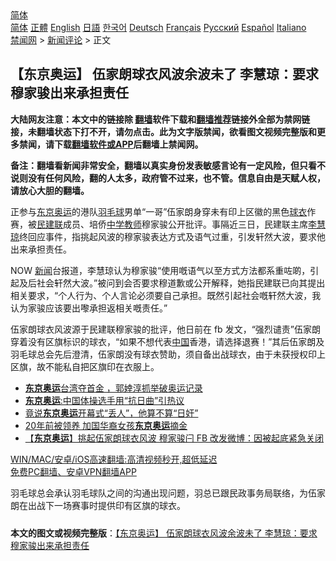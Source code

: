  <!-- 面包屑导航 --> <div class="breadcrumb"><!-- GTranslate: https://gtranslate.io/ -->  <div class="switcher notranslate">  <div class="selected">  <a href="#" onclick="return false;"> 简体</a>  </div>  <div class="option">  <a href="https://www.bannedbook.org" onclick="doGTranslate('zh-CN|zh-CN');jQuery('div.switcher div.selected a').html(jQuery(this).html());return false;" title="简体中文" class="nturl selected"> 简体</a>  <a href="https://www.bannedbook.org/zh-tw/" onclick="doGTranslate('zh-CN|zh-TW');jQuery('div.switcher div.selected a').html(jQuery(this).html());return false;" title="繁體中文" class="nturl"> 正體</a>  <a href="https://www.bannedbook.org/en/" onclick="doGTranslate('zh-CN|en');jQuery('div.switcher div.selected a').html(jQuery(this).html());return false;" title="English" class="nturl"> English</a>  <a href="https://www.bannedbook.org/ja/" onclick="doGTranslate('zh-CN|ja');jQuery('div.switcher div.selected a').html(jQuery(this).html());return false;" title="日本語" class="nturl"> 日語</a>  <a href="https://www.bannedbook.org/ko/" onclick="doGTranslate('zh-CN|ko');jQuery('div.switcher div.selected a').html(jQuery(this).html());return false;" title="한국어" class="nturl"> 한국어</a>  <a href="https://www.bannedbook.org/de/" onclick="doGTranslate('zh-CN|de');jQuery('div.switcher div.selected a').html(jQuery(this).html());return false;" title="Deutsch" class="nturl"> Deutsch</a>  <a href="https://www.bannedbook.org/fr/" onclick="doGTranslate('zh-CN|fr');jQuery('div.switcher div.selected a').html(jQuery(this).html());return false;" title="Français" class="nturl"> Français</a>  <a href="https://www.bannedbook.org/ru/" onclick="doGTranslate('zh-CN|ru');jQuery('div.switcher div.selected a').html(jQuery(this).html());return false;" title="Русский" class="nturl"> Русский</a>  <a href="https://www.bannedbook.org/es/" onclick="doGTranslate('zh-CN|es');jQuery('div.switcher div.selected a').html(jQuery(this).html());return false;" title="Español" class="nturl"> Español</a>  <a href="https://www.bannedbook.org/it/" onclick="doGTranslate('zh-CN|it');jQuery('div.switcher div.selected a').html(jQuery(this).html());return false;" title="Italiano" class="nturl"> Italiano</a>  </div>  </div>      <div class='breadcrumb-sub'><!-- Breadcrumb NavXT 6.3.0 --> <a href="https://www.bannedbook.org/" class="home">禁闻网</a> &gt; <a href="https://www.bannedbook.org/bnews/comments/" class="category">新闻评论</a> &gt; 正文</div></div><h2>【东京奥运】 伍家朗球衣风波余波未了 李慧琼：要求穆家骏出来承担责任</h2> <p class="notice"><b>大陆网友注意：本文中的链接除 <a href="https://github.com/bannedbook/fanqiang" >翻墙</a>软件下载和<a href="https://github.com/killgcd/justmysocks/blob/master/README.md">翻墙推荐</a>链接外全部为禁网链接，未翻墙状态下打不开，请勿点击。此为文字版禁闻，欲看图文视频完整版和更多禁闻，请下载<a href="https://github.com/bannedbook/fanqiang">翻墙软件或APP</a>后翻墙上禁闻网。</p><p>备注：翻墙看新闻非常安全，翻墙以真实身份发表敏感言论有一定风险，但只看不说则没有任何风险，翻的人太多，政府管不过来，也不管。信息自由是天赋人权，请放心大胆的翻墙。</b></p>  <div class="entry">  <p>正参与<a href="https://www.bannedbook.org/bnews/tag/%e4%b8%9c%e4%ba%ac/" class="st_tag internal_tag" rel="tag" title="标签 东京 下的日志">东京</a><a href="https://www.bannedbook.org/bnews/tag/%e5%a5%a5%e8%bf%90/" class="st_tag internal_tag" rel="tag" title="标签 奥运 下的日志">奥运</a>的港队<a href="https://www.bannedbook.org/bnews/tag/%E7%BE%BD%E6%AF%9B%E7%90%83/" class="st_tag internal_tag" rel="tag" title="标签 羽毛球 下的日志">羽毛球</a>男单“一哥”伍家朗身穿未有印上区徽的黑色<a href="https://www.bannedbook.org/bnews/tag/%E7%90%83%E8%A1%A3/" class="st_tag internal_tag" rel="tag" title="标签 球衣 下的日志">球衣</a>作赛，被<a href="https://www.bannedbook.org/bnews/tag/%e6%b0%91%e5%bb%ba%e8%81%94/" class="st_tag internal_tag" rel="tag" title="标签 民建联 下的日志">民建联</a>成员、培侨<a href="https://www.bannedbook.org/bnews/tag/%E4%B8%AD%E5%AD%A6%E6%95%99%E5%B8%88/" class="st_tag internal_tag" rel="tag" title="标签 中学教师 下的日志">中学教师</a>穆家骏公开批评。事隔近三日，民建联主席<a href="https://www.bannedbook.org/bnews/tag/%E6%9D%8E%E6%85%A7%E7%90%BC/" class="st_tag internal_tag" rel="tag" title="标签 李慧琼 下的日志">李慧琼</a>终回应事件，指挑起风波的穆家骏表达方式及语气过重，引发轩然大波，要求他出来承担责任。</p> <p>NOW <span class='wp_keywordlink_affiliate'><a href="https://www.bannedbook.org/" title="新闻">新闻</a></span>台报道，李慧琼认为穆家骏“使用嘅语气以至方式方法都系重咗啲，引起及后社会轩然大波。”被问到会否要求穆道歉或公开解释，她指民建联已向其提出相关要求，“个人行为、个人言论必须要自己承担。既然引起社会嘅轩然大波，我认为家骏应该要出嚟承担返相关嘅责任。”</p>  <p>伍家朗球衣风波源于民建联穆家骏的批评，他日前在 fb 发文，“强烈谴责”伍家朗穿着没有区旗标识的球衣，“如果不想代表<span class='wp_keywordlink_affiliate'><a href="https://www.bannedbook.org/" title="中国" target="_blank">中国</a></span>香港，请选择退赛！”其后伍家朗及羽毛球总会先后澄清，伍家朗没有球衣赞助，须自备出战球衣，由于未获授权印上区旗，故不能私自把区旗印在衣服上。</p> <ul class='op-related-articles' title='相关阅读'> <li><a href='https://www.bannedbook.org/bnews/taiwannews/20210727/1595239.html' target='_blank'><b>东京奥运</b>台湾夺首金 ，郭婞淳抓举破奥运记录</a></li> <li><a href='https://www.bannedbook.org/bnews/headline/20210727/1595191.html' target='_blank'><b>东京奥运</b>:中国体操选手用“抗日曲”引热议</a></li> <li><a href='https://www.bannedbook.org/bnews/comments/20210727/1595156.html' target='_blank'>竟说<b>东京奥运</b>开幕式“丢人”，他算不算“日奸”</a></li> <li><a href='https://www.bannedbook.org/bnews/comments/20210727/1595066.html' target='_blank'>20年前被领养 加国华裔女孩<b>东京奥运</b>摘金</a></li> <li><a href='https://www.bannedbook.org/bnews/comments/20210727/1595049.html' target='_blank'>【<b>东京奥运</b>】挑起伍家朗球衣风波 穆家骏闩 FB 改发微博：因被起底紧急关闭</a></li> </ul> <p class="texttj"> <a href="https://github.com/bannedbook/fanqiang/wiki/V2ray%E6%9C%BA%E5%9C%BA" target="_blank">WIN/MAC/安卓/iOS高速翻墙:高清视频秒开,超低延迟</a><br/> <a href="https://github.com/bannedbook/fanqiang/wiki/%E7%A6%81%E9%97%BB%E7%BD%91%E5%AE%89%E5%8D%93%E7%BF%BB%E5%A2%99%E6%96%B0%E9%97%BBAPP" target="_blank">免费PC翻墙、安卓VPN翻墙APP</a></p> <p>羽毛球总会承认羽毛球队之间的沟通出现问题，羽总已跟民政事务局联络，为伍家朗在出战下一场赛事时提供印有区旗的球衣。</p><a name='sharetosocial'></a>  <div style="margin-bottom:5px;padding-bottom:5px;clear:both"> <div id="archive-pix-1" class="banner-ads"> <!-- AuctionX Display platform tag START --> <div id="26318x728x90x621x_ADSLOT2" clicktrack="%%CLICK_URL_ESC%%"></div> <!-- AuctionX Display platform tag END --> </div> <div id="archive-pix-2" class="banner-ads"> <!-- AuctionX Display platform tag START --> <div id="26315x300x250x621x_ADSLOT2" clicktrack="%%CLICK_URL_ESC%%"></div> <!-- AuctionX Display platform tag END --> </div> </div>  <div id="archive-pix-1" class="banner-ads"> <!-- AuctionX Display platform tag START --> <div id="26318x728x90x621x_ADSLOT3" clicktrack="%%CLICK_URL_ESC%%"></div> <!-- AuctionX Display platform tag END --> </div> <div><b>本文的图文或视频完整版</b>：<a href='https://www.bannedbook.org/bnews/comments/20210727/1595254.html'>【东京奥运】 伍家朗球衣风波余波未了 李慧琼：要求穆家骏出来承担责任</a></div>  </div><!--END ENTRY--> 